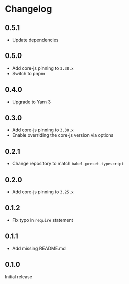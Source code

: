 # Changelog

## 0.5.1

- Update dependencies

## 0.5.0

- Add core-js pinning to `3.38.x`
- Switch to pnpm

## 0.4.0

- Upgrade to Yarn 3

## 0.3.0

- Add core-js pinning to `3.30.x`
- Enable overriding the core-js version via options

## 0.2.1

- Change repository to match `babel-preset-typescript`

## 0.2.0

- Add core-js pinning to `3.25.x`

## 0.1.2

- Fix typo in `require` statement

## 0.1.1

- Add missing README.md

## 0.1.0

Initial release
